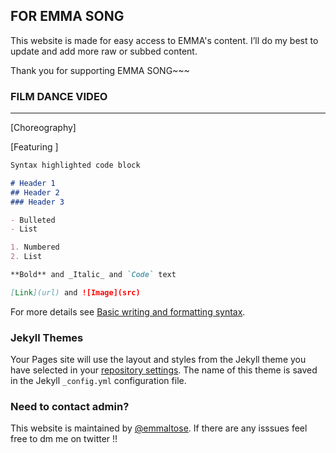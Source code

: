 ## FOR EMMA SONG

This website is made for easy access to EMMA's content. I’ll do my best to update and add more raw or subbed content. 

Thank you for supporting EMMA SONG~~~




### FILM DANCE VIDEO
________________________________________________________________________________________
[Choreography]

[Featuring ]

```markdown
Syntax highlighted code block

# Header 1
## Header 2
### Header 3

- Bulleted
- List

1. Numbered
2. List

**Bold** and _Italic_ and `Code` text

[Link](url) and ![Image](src)
```

For more details see [Basic writing and formatting syntax](https://docs.github.com/en/github/writing-on-github/getting-started-with-writing-and-formatting-on-github/basic-writing-and-formatting-syntax).

### Jekyll Themes

Your Pages site will use the layout and styles from the Jekyll theme you have selected in your [repository settings](https://github.com/eemmasong/eemmasong.github.io/settings/pages). The name of this theme is saved in the Jekyll `_config.yml` configuration file.

### Need to contact admin?

This website is maintained by [@emmaltose](https://twitter.com/emmaltose). If there are any isssues feel free to dm me on twitter !!
